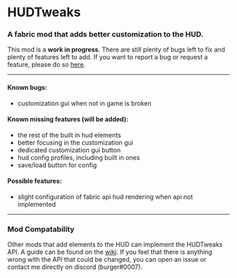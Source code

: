 # HUDTweaks

### A fabric mod that adds better customization to the HUD.

This mod is a **work in progress**. There are still plenty of bugs left to fix and plenty of features left to add. If you want to report a bug or request a feature, please do so [here](/../../issues).

------
#### Known bugs:
* customization gui when not in game is broken

#### Known missing features (will be added):
* the rest of the built in hud elements
* better focusing in the customization gui
* dedicated customization gui button
* hud config profiles, including built in ones
* save/load button for config

#### Possible features:
* slight configuration of fabric api hud rendering when api not implemented

------
### Mod Compatability

Other mods that add elements to the HUD can implement the HUDTweaks API. A guide can be found on the [wiki](/../../wiki). If you feel that there is anything wrong with the API that could be changed, you can open an issue or contact me directly on discord (burger#0007).
